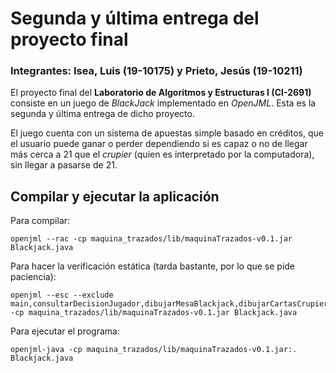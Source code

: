 # Segunda y última entrega del proyecto final
### Integrantes: Isea, Luis (19-10175) y Prieto, Jesús (19-10211)

El proyecto final del **Laboratorio de Algoritmos y Estructuras I (CI-2691)** consiste en un juego de *BlackJack* implementado en *OpenJML*. Esta es la segunda y última entrega de dicho proyecto.

El juego cuenta con un sistema de apuestas simple basado en créditos, que el usuario puede ganar o perder dependiendo si es capaz o no de llegar más cerca a 21 que el *crupier* (quien es interpretado por la computadora), sin llegar a pasarse de 21.

## Compilar y ejecutar la aplicación

Para compilar:

```
openjml --rac -cp maquina_trazados/lib/maquinaTrazados-v0.1.jar Blackjack.java
```

Para hacer la verificación estática (tarda bastante, por lo que se pide paciencia):

```
openjml --esc --exclude main,consultarDecisionJugador,dibujarMesaBlackjack,dibujarCartasCrupier,dibujarCartasJugador,determinarSiSeJugaraOtraMano,determinarResultadoMano,doblarApuesta,mensajeBienvenida,obtenerApuesta,mostrarPuntuacionesPorTexto,mostrarCreditosPorTexto -cp maquina_trazados/lib/maquinaTrazados-v0.1.jar Blackjack.java
```

Para ejecutar el programa:

```
openjml-java -cp maquina_trazados/lib/maquinaTrazados-v0.1.jar:. Blackjack.java
```
